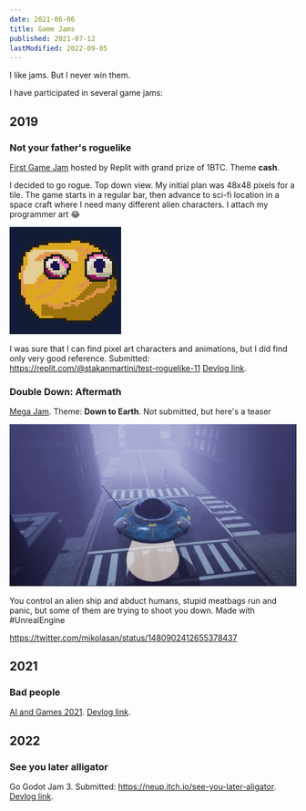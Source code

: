 ```yaml
---
date: 2021-06-06
title: Game Jams
published: 2021-07-12
lastModified: 2022-09-05
---
```


I like jams. But I never win them.

I have participated in several game jams:

## 2019

### Not your father's roguelike

[First Game Jam](https://repl.it/talk/challenge/Were-hosting-a-Game-Jam/11432) hosted by Replit with grand prize of 1BTC. Theme **cash**. 

I decided to go rogue. Top down view. My initial plan was 48x48 pixels for a tile. The game starts in a regular bar, then advance to sci-fi location in a space craft where I need many different alien characters. I attach my programmer art 😂

![](./round-yellow-monster-pixel-art.jpg)

I was sure that I can find pixel art characters and animations, but I did find only very good reference. Submitted: https://replit.com/@stakanmartini/test-roguelike-11 [Devlog link](/gamedev/pyroguelike).

### Double Down: Aftermath

[Mega Jam](https://itch.io/jam/2019-epic-megajam). Theme: **Down to Earth**. Not submitted, but here's a teaser

![alien ship in downtown](./game-for-mega-jam-2019.png)

You control an alien ship and abduct humans, stupid meatbags run and panic, but some of them are trying to shoot you down. Made with #UnrealEngine

https://twitter.com/mikolasan/status/1480902412655378437

## 2021

### Bad people

[AI and Games 2021](https://itch.io/jam/aiandgames-2021). [Devlog link](/gamedev/ai-and-games).

## 2022

### See you later alligator

Go Godot Jam 3. Submitted: https://neup.itch.io/see-you-later-aligator. [Devlog link](/gamedev/evolution-card-game).

